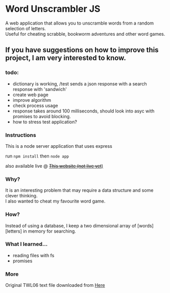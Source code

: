 # Word Unscrambler JS
A web application that allows you to unscramble words from a random selection of letters.  
Useful for cheating scrabble, bookworm adventures and other word games. 

## If you have suggestions on how to improve this project, I am very interested to know.

### todo:
* dictionary is working, /test sends a json response with a search response with 'sandwich'
* create web page
* improve algorithm
* check process usage
* response takes around 100 milliseconds, should look into asyc with promises to avoid blocking.
* how to stress test application?

### Instructions
This is a node server application that uses express

run ```npm install``` then ```node app```

also available live @ [~~This website (not live yet~~)](https://www.google.com)

### Why?
It is an interesting problem that may require a data structure and some clever thinking.  
I also wanted to cheat my favourite word game.

### How?
Instead of using a database, I keep a two dimensional array of [words][letters] in memory for searching.  

### What I learned...
* reading files with fs
* promises

### More
Original TWL06 text file downloaded from [Here](https://opusthepenguin.wordpress.com/2011/05/19/sowpods-vs-twl/)
